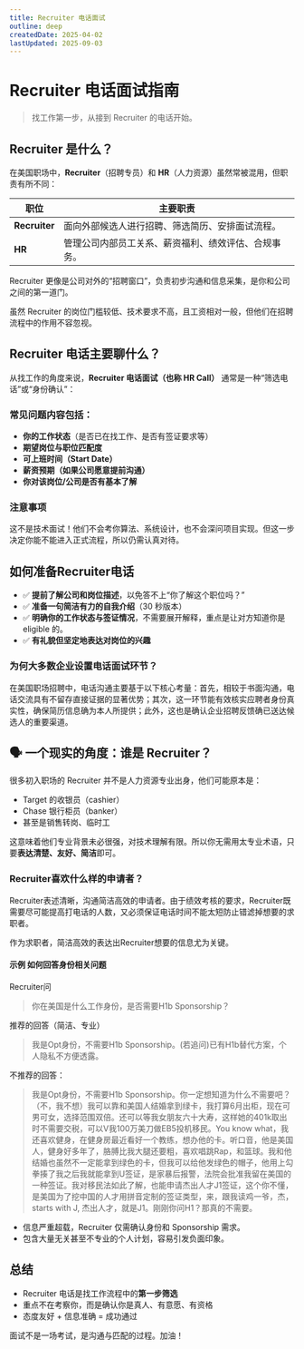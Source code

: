 ```yaml
---
title: Recruiter 电话面试
outline: deep
createdDate: 2025-04-02
lastUpdated: 2025-09-03
---
```


# Recruiter 电话面试指南

> 找工作第一步，从接到 Recruiter 的电话开始。


## Recruiter 是什么？

在美国职场中，**Recruiter**（招聘专员）和 **HR**（人力资源）虽然常被混用，但职责有所不同：

| 职位 | 主要职责 |
|------|-----------|
| **Recruiter** | 面向外部候选人进行招聘、筛选简历、安排面试流程。 |
| **HR**        | 管理公司内部员工关系、薪资福利、绩效评估、合规事务。 |

Recruiter 更像是公司对外的“招聘窗口”，负责初步沟通和信息采集，是你和公司之间的第一道门。

虽然 Recruiter 的岗位门槛较低、技术要求不高，且工资相对一般，但他们在招聘流程中的作用不容忽视。



## Recruiter 电话主要聊什么？

从找工作的角度来说，**Recruiter 电话面试（也称 HR Call）** 通常是一种“筛选电话”或“身份确认”：

### 常见问题内容包括：

- **你的工作状态**（是否已在找工作、是否有签证要求等）
- **期望岗位与职位匹配度**
- **可上班时间（Start Date）**
- **薪资预期（如果公司愿意提前沟通）**
- **你对该岗位/公司是否有基本了解**

### 注意事项

这不是技术面试！他们不会考你算法、系统设计，也不会深问项目实现。但这一步决定你能不能进入正式流程，所以仍需认真对待。


## 如何准备Recruiter电话

- ✅ **提前了解公司和岗位描述**，以免答不上“你了解这个职位吗？”
- ✅ **准备一句简洁有力的自我介绍**（30 秒版本）
- ✅ **明确你的工作状态与签证情况**，不需要展开解释，重点是让对方知道你是 eligible 的。
- ✅ **有礼貌但坚定地表达对岗位的兴趣**

### 为何大多数企业设置电话面试环节？

在美国职场招聘中，电话沟通主要基于以下核心考量：首先，相较于书面沟通，电话交流具有不留存直接证据的显著优势；其次，这一环节能有效核实应聘者身份真实性，确保简历信息确为本人所提供；此外，这也是确认企业招聘反馈确已送达候选人的重要渠道。

## 🗣️ 一个现实的角度：谁是 Recruiter？

很多初入职场的 Recruiter 并不是人力资源专业出身，他们可能原本是：
- Target 的收银员（cashier）
- Chase 银行柜员（banker）
- 甚至是销售转岗、临时工

这意味着他们专业背景未必很强，对技术理解有限。所以你无需用太专业术语，只要**表达清楚、友好、简洁**即可。

### Recruiter喜欢什么样的申请者？

Recruiter表述清晰，沟通简洁高效的申请者。由于绩效考核的要求，Recruiter既需要尽可能提高打电话的人数，又必须保证电话时间不能太短防止错滤掉想要的求职者。

作为求职者，简洁高效的表达出Recruiter想要的信息尤为关键。

#### 示例 如何回答身份相关问题
Recruiter问
> 你在美国是什么工作身份，是否需要H1b Sponsorship？

推荐的回答（简洁、专业）

> 我是Opt身份，不需要H1b Sponsorship。(若追问)已有H1b替代方案，个人隐私不方便透露。

不推荐的回答：

> 我是Opt身份，不需要H1b Sponsorship。你一定想知道为什么不需要吧？（不，我不想）我可以靠和美国人结婚拿到绿卡，我打算6月出柜，现在可男可女，选择范围双倍。还可以等我女朋友六十大寿，这样她的401k取出时不需要交税，可以V我100万美刀做EB5投机移民。You know what，我还喜欢健身，在健身房最近看好一个教练，想办他的卡。听口音，他是美国人，健身好多年了，胳膊比我大腿还要粗，喜欢唱跳Rap，和篮球。我和他结婚也虽然不一定能拿到绿色的卡，但我可以给他发绿色的帽子，他用上勾拳揍了我之后我就能拿到U签证，是家暴后报警，法院会批准我留在美国的一种签证。我对移民法如此了解，也能申请杰出人才J1签证，这个你不懂，是美国为了挖中国的人才用拼音定制的签证类型，来，跟我读鸡一爷，杰，starts with J, 杰出人才，就是J1。刚刚你问H1？那真的不需要。

- 信息严重超载，Recruiter 仅需确认身份和 Sponsorship 需求。
- 包含大量无关甚至不专业的个人计划，容易引发负面印象。


## 总结

- Recruiter 电话是找工作流程中的**第一步筛选**
- 重点不在考察你，而是确认你是真人、有意愿、有资格
- 态度友好 + 信息准确 = 成功通过

面试不是一场考试，是沟通与匹配的过程。加油！
